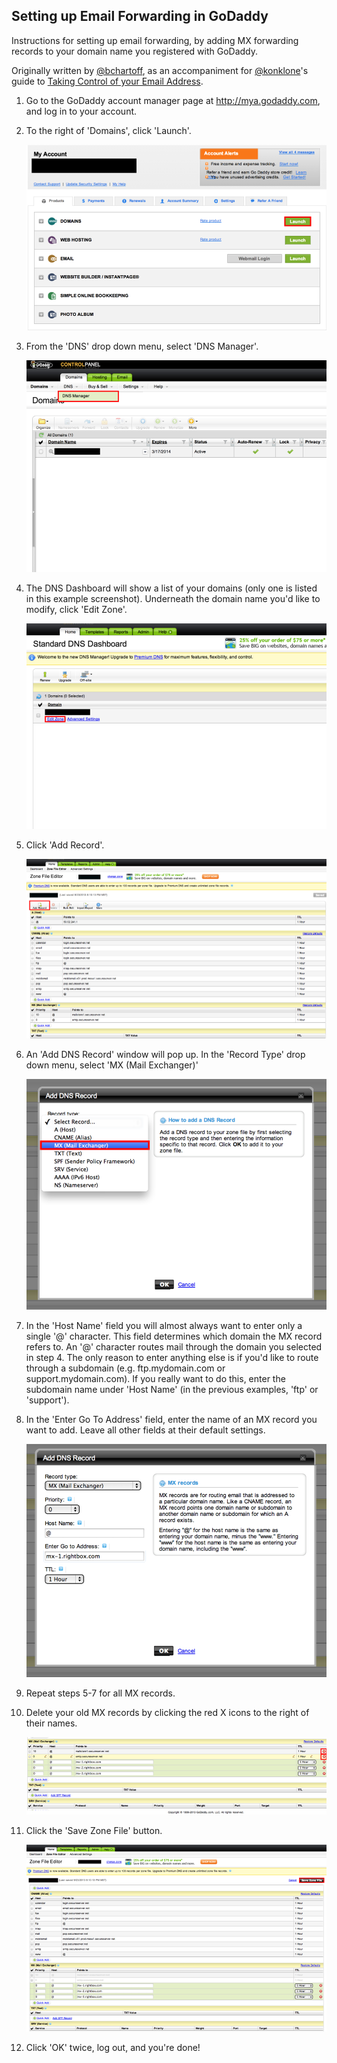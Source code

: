 ## Setting up Email Forwarding in GoDaddy

Instructions for setting up email forwarding, by adding MX forwarding records to your domain name you registered with GoDaddy.

Originally written by [@bchartoff](/bchartoff), as an accompaniment for [@konklone](/konklone)'s guide to [Taking Control of your Email Address](https://konklone.com/post/take-control-of-your-email-address).


1. Go to the GoDaddy account manager page at <http://mya.godaddy.com>, and log in to your account.

2. To the right of 'Domains', click 'Launch'.

    ![account](./screenshots/account_manager.png)

3. From the 'DNS' drop down menu, select 'DNS Manager'.

    ![control panel](./screenshots/control_panel.png)

4. The DNS Dashboard will show a list of your domains (only one is listed in this example screenshot). Underneath the domain name you'd like to modify, click 'Edit Zone'.

	![dns manager](./screenshots/DNS_manager.png)

5. Click 'Add Record'.

	![zone file editor](./screenshots/zone_file_editor.png)

5. An 'Add DNS Record' window will pop up. In the 'Record Type' drop down menu, select 'MX (Mail Exchanger)'

	![add record](./screenshots/add_dns_record.png)

6. In the 'Host Name' field you will almost always want to enter only a single '@' character. This field determines which domain the MX record refers to. An '@' character routes mail through the domain you selected in step 4. The only reason to enter anything else is if you'd like to route through a subdomain (e.g. ftp.mydomain.com or support.mydomain.com). If you really want to do this, enter the subdomain name under 'Host Name' (in the previous examples, 'ftp' or 'support').

7. In the 'Enter Go To Address' field, enter the name of an MX record you want to add. Leave all other fields at their default settings.

	![add record 2](./screenshots/add_dns_record_2.png)

8. Repeat steps 5-7 for all MX records.

9. Delete your old MX records by clicking the red X icons to the right of their names.

	![delete](./screenshots/delete_old_mx.png)

10. Click the 'Save Zone File' button.

	![save](./screenshots/save_zone_file.png)

11. Click 'OK' twice, log out, and you're done!